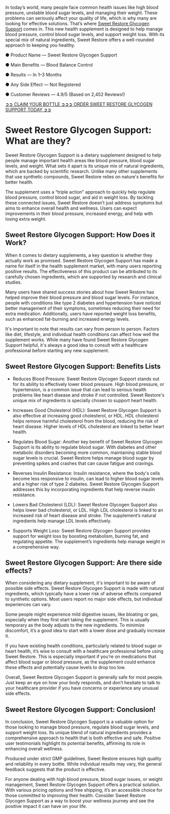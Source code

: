 In today’s world, many people face common health issues like high blood pressure, unstable blood sugar levels, and managing their weight. These problems can seriously affect your quality of life, which is why many are looking for effective solutions. That’s where [Sweet Restore Glycogen Support](https://www.facebook.com/sweetrestoreglycogensupport) comes in. This new health supplement is designed to help manage blood pressure, control blood sugar levels, and support weight loss. With its special mix of natural ingredients, Sweet Restore offers a well-rounded approach to keeping you healthy.

● Product Name — Sweet Restore Glycogen Support

● Main Benefits — Blood Balance Control

● Results — In 1–3 Months

● Any Side Effect — Not Registered

● Customer Reviews — 4.9/5 (Based on 2,452 Reviews!)‍

[‍➲➲ CLAIM YOUR BOTTLE ➲➲➲ ORDER SWEET RESTORE GLYCOGEN SUPPORT TODAY ➲➲](https://atozsupplement.com/sweet-restore-glycogen-support/)

# Sweet Restore Glycogen Support: What are they?

Sweet Restore Glycogen Support is a dietary supplement designed to help people manage important health areas like blood pressure, blood sugar levels, and weight. What sets it apart is its unique mix of natural ingredients, which are backed by scientific research. Unlike many other supplements that use synthetic compounds, Sweet Restore relies on nature's benefits for better health.

The supplement uses a “triple action” approach to quickly help regulate blood pressure, control blood sugar, and aid in weight loss. By tackling these connected issues, Sweet Restore doesn’t just address symptoms but aims to enhance overall health and wellness. Users can expect improvements in their blood pressure, increased energy, and help with losing extra weight.

## Sweet Restore Glycogen Support: How Does it Work?

When it comes to dietary supplements, a key question is whether they actually work as promised. Sweet Restore Glycogen Support has made a name for itself in the health supplement market, with many users reporting positive results. The effectiveness of this product can be attributed to its carefully chosen ingredients, which are supported by research and clinical studies.

Many users have shared success stories about how Sweet Restore has helped improve their blood pressure and blood sugar levels. For instance, people with conditions like type 2 diabetes and hypertension have noticed better management of their symptoms, sometimes reducing their need for extra medication. Additionally, users have reported weight loss benefits, such as enhanced fat-burning and increased energy levels.

It's important to note that results can vary from person to person. Factors like diet, lifestyle, and individual health conditions can affect how well the supplement works. While many have found Sweet Restore Glycogen Support helpful, it's always a good idea to consult with a healthcare professional before starting any new supplement.

## Sweet Restore Glycogen Support: Benefits Lists

- Reduces Blood Pressure: Sweet Restore Glycogen Support stands out for its ability to effectively lower blood pressure. High blood pressure, or hypertension, is a common issue that can lead to serious health problems like heart disease and stroke if not controlled. Sweet Restore's unique mix of ingredients is specially chosen to support heart health.

- Increases Good Cholesterol (HDL): Sweet Restore Glycogen Support is also effective at increasing good cholesterol, or HDL. HDL cholesterol helps remove harmful cholesterol from the blood, reducing the risk of heart disease. Higher levels of HDL cholesterol are linked to better heart health.

- Regulates Blood Sugar: Another key benefit of Sweet Restore Glycogen Support is its ability to regulate blood sugar. With diabetes and other metabolic disorders becoming more common, maintaining stable blood sugar levels is crucial. Sweet Restore helps manage blood sugar by preventing spikes and crashes that can cause fatigue and cravings.

- Reverses Insulin Resistance: Insulin resistance, where the body's cells become less responsive to insulin, can lead to higher blood sugar levels and a higher risk of type 2 diabetes. Sweet Restore Glycogen Support addresses this by incorporating ingredients that help reverse insulin resistance.

- Lowers Bad Cholesterol (LDL): Sweet Restore Glycogen Support also helps lower bad cholesterol, or LDL. High LDL cholesterol is linked to an increased risk of heart disease and stroke. The supplement’s natural ingredients help manage LDL levels effectively.

- Supports Weight Loss: Sweet Restore Glycogen Support provides support for weight loss by boosting metabolism, burning fat, and regulating appetite. The supplement’s ingredients help manage weight in a comprehensive way.

## Sweet Restore Glycogen Support: Are there side effects?

When considering any dietary supplement, it's important to be aware of possible side effects. Sweet Restore Glycogen Support is made with natural ingredients, which typically have a lower risk of adverse effects compared to synthetic options. Most users report no major side effects, but individual experiences can vary.

Some people might experience mild digestive issues, like bloating or gas, especially when they first start taking the supplement. This is usually temporary as the body adjusts to the new ingredients. To minimize discomfort, it’s a good idea to start with a lower dose and gradually increase it.

If you have existing health conditions, particularly related to blood sugar or heart health, it’s wise to consult with a healthcare professional before using Sweet Restore. This is especially important if you’re on medications that affect blood sugar or blood pressure, as the supplement could enhance these effects and potentially cause levels to drop too low.

Overall, Sweet Restore Glycogen Support is generally safe for most people. Just keep an eye on how your body responds, and don’t hesitate to talk to your healthcare provider if you have concerns or experience any unusual side effects.

## Sweet Restore Glycogen Support: Conclusion!

In conclusion, Sweet Restore Glycogen Support is a valuable option for those looking to manage blood pressure, regulate blood sugar levels, and support weight loss. Its unique blend of natural ingredients provides a comprehensive approach to health that is both effective and safe. Positive user testimonials highlight its potential benefits, affirming its role in enhancing overall wellness.

Produced under strict GMP guidelines, Sweet Restore ensures high quality and reliability in every bottle. While individual results may vary, the general feedback suggests that the product is effective.

For anyone dealing with high blood pressure, blood sugar issues, or weight management, Sweet Restore Glycogen Support offers a practical solution. With various pricing options and free shipping, it’s an accessible choice for those committed to improving their health. Consider Sweet Restore Glycogen Support as a way to boost your wellness journey and see the positive impact it can have on your life.
